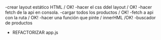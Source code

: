 -crear layout estático HTML / OK!
-hacer el css ddel layout   / OK!
-hacer fetch de la api en consola.
-cargar todos los productos     / OK!
    -fetch a api con la ruta    /   OK!
    -hacer una función que pinte / innerHML /OK!
-buscador de productos

* REFACTORIZAR app.js
